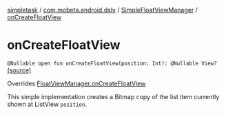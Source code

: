 [simpletask](../../index.md) / [com.mobeta.android.dslv](../index.md) / [SimpleFloatViewManager](index.md) / [onCreateFloatView](.)

# onCreateFloatView

`@Nullable open fun onCreateFloatView(position: Int): @Nullable View?` [(source)](https://github.com/mpcjanssen/simpletask-android/blob/master/src/main/java/com/mobeta/android/dslv/SimpleFloatViewManager.java#L42)

Overrides [FloatViewManager.onCreateFloatView](../-drag-sort-list-view/-float-view-manager/on-create-float-view.md)

This simple implementation creates a Bitmap copy of the list item currently shown at ListView `position`.

